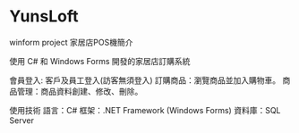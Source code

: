 # YunsLoft
winform project 家居店POS機簡介

使用 C# 和 Windows Forms 開發的家居店訂購系統

會員登入: 客戶及員工登入(訪客無須登入)
訂購商品：瀏覽商品並加入購物車。
商品管理：商品資料創建、修改、刪除。

使用技術
語言：C#
框架：.NET Framework (Windows Forms)
資料庫：SQL Server
